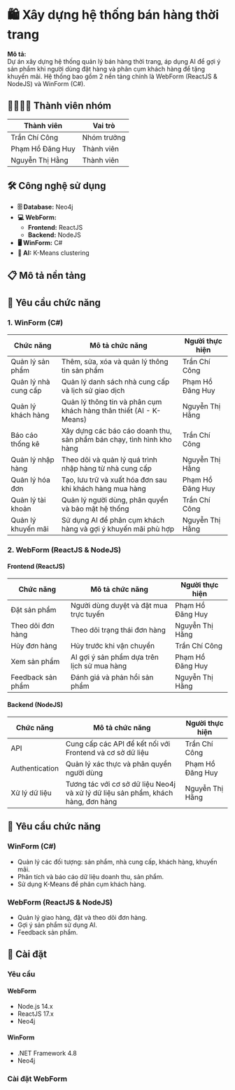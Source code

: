 # **🛍️ Xây dựng hệ thống bán hàng thời trang**

**Mô tả:**  
Dự án xây dựng hệ thống quản lý bán hàng thời trang, áp dụng AI để gợi ý sản phẩm khi người dùng đặt hàng và phân cụm khách hàng để tặng khuyến mãi. Hệ thống bao gồm 2 nền tảng chính là WebForm (ReactJS & NodeJS) và WinForm (C#).

## **👨‍👩‍👧‍👦 Thành viên nhóm**

| Thành viên         | Vai trò          |
|--------------------|------------------|
| Trần Chí Công      | Nhóm trưởng      |
| Phạm Hồ Đăng Huy   | Thành viên       |
| Nguyễn Thị Hằng    | Thành viên       |

## **🛠️ Công nghệ sử dụng**

- **🗄️ Database:** Neo4j
- **💻 WebForm:**
  - **Frontend:** ReactJS
  - **Backend:** NodeJS
- **🖥️ WinForm:** C#
- **🤖 AI:** K-Means clustering

## **📋 Mô tả nền tảng**

## **📌 Yêu cầu chức năng**

### **1. WinForm (C#)**

| Chức năng               | Mô tả chức năng                                                                 | Người thực hiện     |
|-------------------------|---------------------------------------------------------------------------------|---------------------|
| Quản lý sản phẩm         | Thêm, sửa, xóa và quản lý thông tin sản phẩm                                     | Trần Chí Công        |
| Quản lý nhà cung cấp     | Quản lý danh sách nhà cung cấp và lịch sử giao dịch                             | Phạm Hồ Đăng Huy     |
| Quản lý khách hàng       | Quản lý thông tin và phân cụm khách hàng thân thiết (AI - K-Means)              | Nguyễn Thị Hằng      |
| Báo cáo thống kê         | Xây dựng các báo cáo doanh thu, sản phẩm bán chạy, tình hình kho hàng           | Trần Chí Công        |
| Quản lý nhập hàng        | Theo dõi và quản lý quá trình nhập hàng từ nhà cung cấp                         | Nguyễn Thị Hằng      |
| Quản lý hóa đơn          | Tạo, lưu trữ và xuất hóa đơn sau khi khách hàng mua hàng                        | Phạm Hồ Đăng Huy     |
| Quản lý tài khoản        | Quản lý người dùng, phân quyền và bảo mật hệ thống                             | Trần Chí Công        |
| Quản lý khuyến mãi       | Sử dụng AI để phân cụm khách hàng và gợi ý khuyến mãi phù hợp                  | Nguyễn Thị Hằng      |

### **2. WebForm (ReactJS & NodeJS)**

#### **Frontend (ReactJS)**

| Chức năng               | Mô tả chức năng                                                                 | Người thực hiện     |
|-------------------------|---------------------------------------------------------------------------------|---------------------|
| Đặt sản phẩm             | Người dùng duyệt và đặt mua trực tuyến                                           | Phạm Hồ Đăng Huy     |
| Theo dõi đơn hàng        | Theo dõi trạng thái đơn hàng                                                     | Nguyễn Thị Hằng      |
| Hủy đơn hàng             | Hủy trước khi vận chuyển                                                         | Trần Chí Công        |
| Xem sản phẩm             | AI gợi ý sản phẩm dựa trên lịch sử mua hàng                                      | Phạm Hồ Đăng Huy     |
| Feedback sản phẩm        | Đánh giá và phản hồi sản phẩm                                                    | Nguyễn Thị Hằng      |

#### **Backend (NodeJS)**

| Chức năng               | Mô tả chức năng                                                                 | Người thực hiện     |
|-------------------------|---------------------------------------------------------------------------------|---------------------|
| API                     | Cung cấp các API để kết nối với Frontend và cơ sở dữ liệu                         | Trần Chí Công        |
| Authentication          | Quản lý xác thực và phân quyền người dùng                                        | Phạm Hồ Đăng Huy     |
| Xử lý dữ liệu            | Tương tác với cơ sở dữ liệu Neo4j và xử lý dữ liệu sản phẩm, khách hàng, đơn hàng | Nguyễn Thị Hằng      |

## **📌 Yêu cầu chức năng**

### **WinForm (C#)**
- Quản lý các đối tượng: sản phẩm, nhà cung cấp, khách hàng, khuyến mãi.
- Phân tích và báo cáo dữ liệu doanh thu, sản phẩm.
- Sử dụng K-Means để phân cụm khách hàng.

### **WebForm (ReactJS & NodeJS)**
- Quản lý giao hàng, đặt và theo dõi đơn hàng.
- Gợi ý sản phẩm sử dụng AI.
- Feedback sản phẩm.

## **🚀 Cài đặt**

### **Yêu cầu**

#### **WebForm**
- Node.js 14.x
- ReactJS 17.x
- Neo4j

#### **WinForm**
- .NET Framework 4.8
- Neo4j

### **Cài đặt WebForm**
```bash

